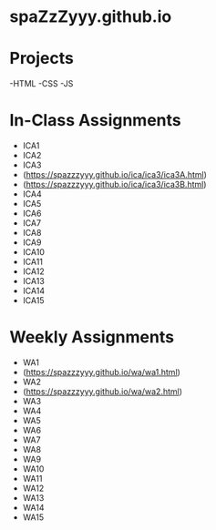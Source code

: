 # spaZzZyyy.github.io

# Projects
-HTML
-CSS
-JS

# In-Class Assignments

- ICA1
- ICA2
- ICA3
- (https://spazzzyyy.github.io/ica/ica3/ica3A.html)
- (https://spazzzyyy.github.io/ica/ica3/ica3B.html)
- ICA4
- ICA5
- ICA6
- ICA7
- ICA8
- ICA9
- ICA10
- ICA11
- ICA12
- ICA13
- ICA14
- ICA15

# Weekly Assignments

- WA1
- (https://spazzzyyy.github.io/wa/wa1.html)
- WA2
- (https://spazzzyyy.github.io/wa/wa2.html)
- WA3
- WA4
- WA5
- WA6
- WA7
- WA8
- WA9
- WA10
- WA11
- WA12
- WA13
- WA14
- WA15